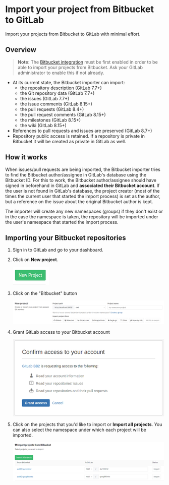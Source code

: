 # Import your project from Bitbucket to GitLab

Import your projects from Bitbucket to GitLab with minimal effort.

## Overview

>**Note:**
The [Bitbucket integration][bb-import] must be first enabled in order to be
able to import your projects from Bitbucket. Ask your GitLab administrator
to enable this if not already.

- At its current state, the Bitbucket importer can import:
  - the repository description (GitLab 7.7+)
  - the Git repository data (GitLab 7.7+)
  - the issues (GitLab 7.7+)
  - the issue comments (GitLab 8.15+)
  - the pull requests (GitLab 8.4+)
  - the pull request comments (GitLab 8.15+)
  - the milestones (GitLab 8.15+)
  - the wiki (GitLab 8.15+)
- References to pull requests and issues are preserved (GitLab 8.7+)
- Repository public access is retained. If a repository is private in Bitbucket
  it will be created as private in GitLab as well.


## How it works

When issues/pull requests are being imported, the Bitbucket importer tries to find
the Bitbucket author/assignee in GitLab's database using the Bitbucket ID. For this
to work, the Bitbucket author/assignee should have signed in beforehand in GitLab
and **associated their Bitbucket account**. If the user is not
found in GitLab's database, the project creator (most of the times the current
user that started the import process) is set as the author, but a reference on
the issue about the original Bitbucket author is kept.

The importer will create any new namespaces (groups) if they don't exist or in
the case the namespace is taken, the repository will be imported under the user's
namespace that started the import process.

## Importing your Bitbucket repositories

1. Sign in to GitLab and go to your dashboard.
1. Click on **New project**.

    ![New project in GitLab](img/bitbucket_import_new_project.png)

1. Click on the "Bitbucket" button

    ![Bitbucket](img/import_projects_from_new_project_page.png)

1. Grant GitLab access to your Bitbucket account

    ![Grant access](img/bitbucket_import_grant_access.png)

1. Click on the projects that you'd like to import or **Import all projects**.
   You can also select the namespace under which each project will be
   imported.

    ![Import projects](img/bitbucket_import_select_project.png)

[bb-import]: ../../integration/bitbucket.md
[social sign-in]: ../../user/profile/account/social_sign_in.md
